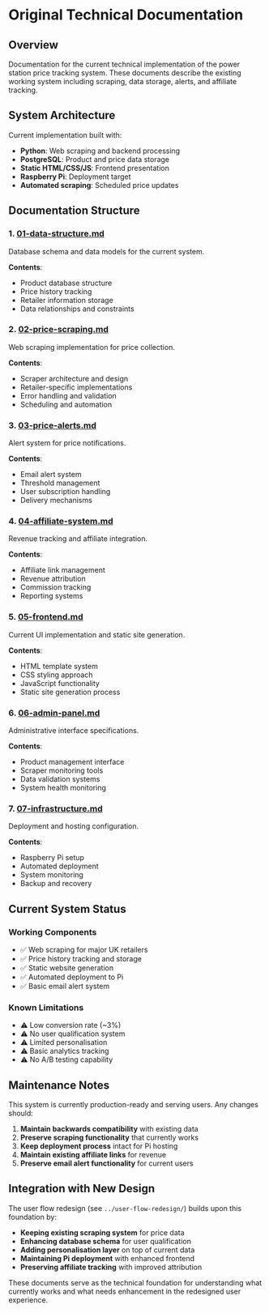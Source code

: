 # Original Technical Documentation

## Overview

Documentation for the current technical implementation of the power station price tracking system. These documents describe the existing working system including scraping, data storage, alerts, and affiliate tracking.

## System Architecture

Current implementation built with:
- **Python**: Web scraping and backend processing
- **PostgreSQL**: Product and price data storage
- **Static HTML/CSS/JS**: Frontend presentation
- **Raspberry Pi**: Deployment target
- **Automated scraping**: Scheduled price updates

## Documentation Structure

### 1. **[01-data-structure.md](01-data-structure.md)**
Database schema and data models for the current system.

**Contents**:
- Product database structure
- Price history tracking
- Retailer information storage
- Data relationships and constraints

### 2. **[02-price-scraping.md](02-price-scraping.md)**
Web scraping implementation for price collection.

**Contents**:
- Scraper architecture and design
- Retailer-specific implementations
- Error handling and validation
- Scheduling and automation

### 3. **[03-price-alerts.md](03-price-alerts.md)**
Alert system for price notifications.

**Contents**:
- Email alert system
- Threshold management
- User subscription handling
- Delivery mechanisms

### 4. **[04-affiliate-system.md](04-affiliate-system.md)**
Revenue tracking and affiliate integration.

**Contents**:
- Affiliate link management
- Revenue attribution
- Commission tracking
- Reporting systems

### 5. **[05-frontend.md](05-frontend.md)**
Current UI implementation and static site generation.

**Contents**:
- HTML template system
- CSS styling approach
- JavaScript functionality
- Static site generation process

### 6. **[06-admin-panel.md](06-admin-panel.md)**
Administrative interface specifications.

**Contents**:
- Product management interface
- Scraper monitoring tools
- Data validation systems
- System health monitoring

### 7. **[07-infrastructure.md](07-infrastructure.md)**
Deployment and hosting configuration.

**Contents**:
- Raspberry Pi setup
- Automated deployment
- System monitoring
- Backup and recovery

## Current System Status

### Working Components
- ✅ Web scraping for major UK retailers
- ✅ Price history tracking and storage
- ✅ Static website generation
- ✅ Automated deployment to Pi
- ✅ Basic email alert system

### Known Limitations
- ⚠️ Low conversion rate (~3%)
- ⚠️ No user qualification system
- ⚠️ Limited personalisation
- ⚠️ Basic analytics tracking
- ⚠️ No A/B testing capability

## Maintenance Notes

This system is currently production-ready and serving users. Any changes should:

1. **Maintain backwards compatibility** with existing data
2. **Preserve scraping functionality** that currently works
3. **Keep deployment process** intact for Pi hosting
4. **Maintain existing affiliate links** for revenue
5. **Preserve email alert functionality** for current users

## Integration with New Design

The user flow redesign (see `../user-flow-redesign/`) builds upon this foundation by:

- **Keeping existing scraping system** for price data
- **Enhancing database schema** for user qualification
- **Adding personalisation layer** on top of current data
- **Maintaining Pi deployment** with enhanced frontend
- **Preserving affiliate tracking** with improved attribution

These documents serve as the technical foundation for understanding what currently works and what needs enhancement in the redesigned user experience.